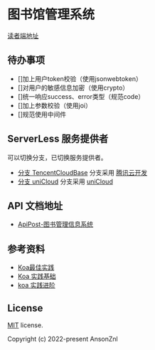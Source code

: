 
# 图书馆管理系统

[读者端地址](https://github.com/AnsonZnl/weApp-school-library)

## 待办事项
- []加上用户token校验（使用jsonwebtoken）
- []对用户的敏感信息加密（使用crypto）
- []统一响应success、error类型（规范code）
- []加上参数校验（使用joi）
- []规范使用中间件

## ServerLess 服务提供者
可以切换分支，已切换服务提供者。
- [分支 TencentCloudBase](https://github.com/AnsonZnl/library-system/tree/TencentCloudBase) 分支采用 [腾讯云开发](https://cloud.tencent.com/)
- [分支 uniCloud](https://github.com/AnsonZnl/library-system/tree/uniCloud) 分支采用 [uniCloud](https://uniapp.dcloud.net.cn/uniCloud/)

## API 文档地址
- [ApiPost-图书管理信息系统](https://console-docs.apipost.cn/preview/8a04142228593379/7b9146891db82dc7)

## 参考资料
- [Koa最佳实践](https://juejin.cn/post/6952665400890884127)
- [Koa 实践基础](https://github.com/AnsonZnl/koajs-design-note)
- [koa 实践进阶](https://github.com/AnsonZnl/koa2-note)

## License

[MIT](https://github.com/PanJiaChen/vue-admin-template/blob/master/LICENSE) license.

Copyright (c) 2022-present AnsonZnl
